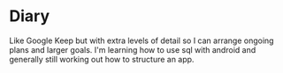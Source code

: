 # Diary
Like Google Keep but with extra levels of detail so I can arrange ongoing plans and larger goals. 
I'm learning how to use sql with android and generally still working out how to structure an app. 
